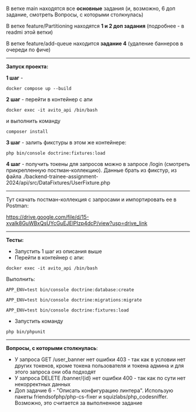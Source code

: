 В ветке main находятся все **основные** задания (и, возможно, 6 доп задание, смотреть Вопросы, с которыми столкнулась)

В ветке feature/Partitioning находятся **1 и 2 доп задания** (подробнее - в readmi этой ветки)

В ветке feature/add-queue находится **задание 4** (удаление баннеров в очереди по фиче)

----------------

**Запуск проекта:**

**1 шаг** - 
```
docker compose up --build
```

**2 шаг** - перейти в контейнер с апи 
```
docker exec -it avito_api /bin/bash
```
и выполнить команду 
```
composer install
```

**3 шаг** - залить фикстуры в этом же контейнере:
```
php bin/console doctrine:fixtures:load
```

**4 шаг** - получить токены для запросов можно в запросе /login (смотреть прикрепленную постман-коллекцию). Данные брать из фикстур, из файла ./backend-trainee-assignment-2024/api/src/DataFixtures/UserFixture.php

---------------

Тут скачать постман-коллекция с запросами и импортировать ее в Postman:

https://drive.google.com/file/d/15-xvaIk8GuWBxQsUYcGuEJElPIzp4dcP/view?usp=drive_link

-------------------

**Тесты:**

- Запустить 1 шаг из описания выше
- Перейти в контейнер с апи:
```
docker exec -it avito_api /bin/bash
```

Выполнить:
```
APP_ENV=test bin/console doctrine:database:create
```

```
APP_ENV=test bin/console doctrine:migrations:migrate
```

```
APP_ENV=test bin/console doctrine:fixtures:load
```

- Запустить команду
```
php bin/phpunit
```

-------

**Вопросы, с которыми столкнулась**:

- У запроса GET /user_banner нет ошибки 403 - так как в условии нет других токенов, кроме токена пользователя и токена админа и для этого запроса они оба подходят
- У запроса DELETE /banner/{id} нет ошибки 400 - так как по сути нет некорректных данных
- Доп задачие 6 - "Описать конфигурацию линтера". Использую пакеты friendsofphp/php-cs-fixer и squizlabs/php_codesniffer. Возможно, это считается за выполненное задание
